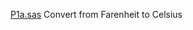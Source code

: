 

[P1a.sas](https://github.com/choojun/sas/blob/main/P1a.sas) Convert from Farenheit to Celsius 



